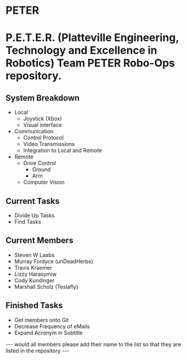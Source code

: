 # PETER
P.E.T.E.R. (Platteville Engineering, Technology and Excellence in Robotics)
Team PETER Robo-Ops repository.
===============================

System Breakdown
----------------
* Local
  * Joystick (Xbox)
  * Visual interface
* Communication
  * Control Protocol
  * Video Transmissions
  * Integration to Local and Remote
* Remote
  * Drive Control
	* Ground
	* Arm
  * Computer Vision

Current Tasks
-------------
* Divide Up Tasks
* Find Tasks

Current Members
---------------
* Steven W Laabs
* Murray Fordyce (unDeadHerbs)
* Travis Kraemer
* Lizzy Harasymiw
* Cody Kundinger
* Marshall Scholz (Teslafly)

Finished Tasks
--------------
* Get members onto Git
* Decrease Frequency of eMails
* Expand Acronym in Subtitle


--- would all members please add their name to the list so that they are listed in the repository ---
